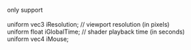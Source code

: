 only support<br>
<br>
uniform vec3      iResolution;     // viewport resolution (in pixels)<br>
uniform float     iGlobalTime;     // shader playback time (in seconds)<br>
uniform vec4      iMouse;  <br>

